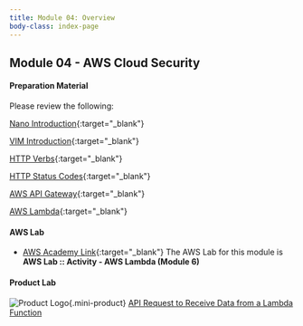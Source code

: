 ```yaml
---
title: Module 04: Overview
body-class: index-page
---
```


<!-- ![Monolithic App]({{URLROOT}}/shared/img/aws-monolithic.png)
*[Photo by Dall-E-3](https://openai.com/dall-e-3)* -->

## Module 04 - AWS Cloud Security


#### Preparation Material

Please review the following:

[Nano Introduction](nano-introduction.pdf){:target="_blank"}

[VIM Introduction](https://vimschool.netlify.app/introduction/vimtutor/){:target="_blank"}

[HTTP Verbs](https://www.youtube.com/watch?v=tkfVQK6UxDI){:target="_blank"}

[HTTP Status Codes](https://www.youtube.com/watch?v=wJa5CTIFj7U){:target="_blank"}

[AWS API Gateway](https://aws.amazon.com/api-gateway/){:target="_blank"}

[AWS Lambda](https://aws.amazon.com/lambda/){:target="_blank"}


#### AWS Lab

* [AWS Academy Link](https://awsacademy.instructure.com){:target="_blank"} The AWS Lab for this module is **AWS Lab :: Activity - AWS Lambda (Module 6)**

<!-- !!! note "Lab Updates"

    IPv4 subnet CIDR block looks like it has a number already typed in, but you need to type into this box. The instructions mislabel it as IPv4 VPC CIDR block. -->

#### Product Lab

![Product Logo]({{URLROOT}}/shared/img/quick-logo-mini.png){.mini-product} [API Request to Receive Data from a Lambda Function](./project-lab.html)

<!-- #### Additional Materials -->

<!-- * [Individual Reflection Template]({{URLROOT}}/course/reflection.docx) -->

<!-- #### Hints and Helps

* [Hints](./hints.html) -->